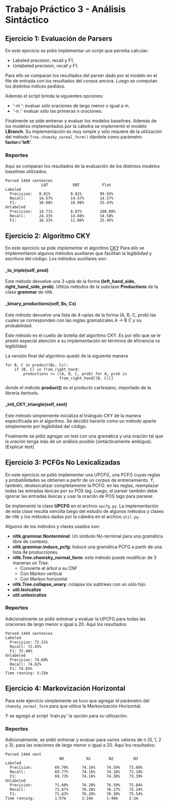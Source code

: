 # Trabajo Práctico 3 - Análisis Sintáctico

## Ejercicio 1: Evaluación de Parsers

En este ejercicio se pidió implementar un script que permita calcular:

   - Labeled precision, recall y F1.
   - Unlabeled precision, recall y F1.

Para ello se comparan los resultados del parser dado por el modelo en el
file de entrada con los resultados del corpus ancora.
Luego se computan los distintos índices pedidos.

Además el script brinda la siguientes opciones:
   - '-m <m>': evaluar sólo oraciones de largo menor o igual a m.
   - '-n <n>:' evaluar sólo las primeras n oraciones.


Finalmente se pide entrenar y evaluar los modelos baselines.
Además de los modelos implementados por la cátedra se implementó el modelo
**LBranch**. Su implementación es muy simple y sólo requiere de la utilización
del método ```Tree.chomsky_normal_form()``` dándole como parámetro **factor='left'**.


### **Reportes**

Aquí se comparan los resultados de la evaluación de los distintos modelos baselines
utilizados.

```
Parsed 1444 sentences
                LBT           RBT          Flat
Labeled
  Precision:   8.81%         8.81%        99.93%
  Recall:      14.57%        14.57%       14.57%
  F1:          10.98%        10.98%       25.43%
Unlabeled
  Precision:   14.71%        8.87%        100.00%
  Recall:      24.33%        14.68%       14.58%
  F1:          18.33%        11.06%       25.45%
```

## Ejercicio 2: Algoritmo CKY

En este ejercicio se pide implementar el algoritmo [CKY](https://en.wikipedia.org/wiki/CYK_algorithm)
Para ello se implementaron algunos métodos auxiliares que facilitan la legibilidad
y escritura del código.
Los métodos auxiliares son:

#### **_to_triple(self, prod)**
Este método devuelve una 3-upla de la forma **(left_hand_side, right_hand_side, prob)**.
Utiliza métodos de la subclase **Productions** de la clase **grammar** de nltk.


#### **_binary_productions(self, Bs, Cs)**

Este método devuelve una lista de 4-uplas de la forma (A, B, C, prob) las cuales
se corresponden con las reglas gramaticales A -> B C y su probabilidad.

Éste método es el cuello de botella del algoritmo CKY. Es por ello que se le prestó
especial atención a su implementación en términos de eficiencia vs legibilidad.

La versión final del algoritmo quedó de la siguiente manera

```
for B, C in product(Bs, Cs):
    if (B, C) in from_right_hand:
        productions += [(A, B, C, prob) for A, prob in
                        from_right_hand[(B, C)]]
```
donde el método **product()** es el producto cartesiano, importado de la librería itertools.


#### **_init_CKY_triangle(self, sent)**

Este método simplemente inicializa el triángulo CKY de la manera especificada en el
algoritmo.
Se decidió hacerlo como un método aparte simplemente por legibilidad del código.



Finalmente se pidió agregar un test con una gramática y una oración tal que la oración tenga más de un análisis posible (sintácticamente ambigua).
[Explicar test]


## Ejercicio 3: PCFGs No Lexicalizadas

En este ejercicio se pidió implementar una UPCFG, una PCFG cuyas reglas y probabilidades se
obtienen a partir de un corpus de entrenamiento.
Y, también, deslexicalizar completamente la PCFG: en las reglas, reemplazar todas las entradas
léxicas por su POS tag. Luego, el parser también debe ignorar las entradas léxicas y usar la
oración de POS tags para parsear.

Se implementó la clase **UPCFG** en el archivo `upcfg.py`.
La implementación de esta clase resulta sencilla luego del estudio de algunos métodos
y clases de nltk y los métodos dados por la cátedra en el archivo `util.py`.

Algunos de los métodos y clases usados son:

 - **nltk.grammar.Nonterminal**: Un simbolo No-terminal para una gramática libre de contexto.
 - **nltk.grammar.induce_pcfg**: Induce una gramática PCFG a partir de una lista de
    producciones.
 - **nltk.Tree.chomsky_normal_form**: este método puede modificar de 3 maneras un Tree.
    - Convierte el árbol a su CNF
    - Con Markov vertical
    - Con Markov horizontal
 - **nltk.Tree.collapse_unary**: colapsa los subtrees con un sólo hijo.
 - **util.lexicalize**
 - **util.unlexicalize**

### **Reportes**

Adicionalmente se pidió entrenar y evaluar la UPCFG para todas las oraciones de largo menor o igual a 20. Aquí los resultados:


```
Parsed 1444 sentences
Labeled
  Precision: 72.51%
  Recall: 72.45%
  F1: 72.48%
Unlabeled
  Precision: 74.68%
  Recall: 74.62%
  F1: 74.65%
Time running: 3:25m
```


## Ejercicio 4: Markovización Horizontal

Para este ejercicio simplemente se tuvo que agregar el parámetro del `chomsky_normal_form`
para que utilice la Markovización Horizontal.

Y se agregó al script 'train.py' la opción para su utilización.

### Reportes

Adicionalmente, se pidió entrenar y evaluar para varios valores de n (0, 1, 2 y 3), para las
oraciones de largo menor o igual a 20. Aquí los resultados:

```
Parsed 1444 sent
                        N0          N1        N2         N3
Labeled
  Precision:          69.70%      74.16%     74.59%    73.68%
  Recall:             69.77%      74.16%     74.18%    73.10%
  F1:                 69.73%      74.16%     74.38%    73.39%
Unlabeled
  Precision:          71.60%      76.20%     76.59%    75.84%
  Recall:             71.67%      76.20%     76.17%    75.24%
  F1:                 71.63%      76.20%     76.38%    75.54%
Time running:         1:57m       1:14m      1:48m     2:1m
```
